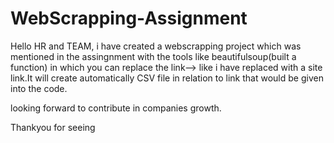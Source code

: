 # WebScrapping-Assignment

Hello HR and TEAM,
i have created a webscrapping project which was mentioned in the assingnment with the tools like beautifulsoup(built a function) 
in which you can replace the link--> like i have replaced with a site link.It will create automatically CSV file in relation to link
that would be given into the code.

looking forward to contribute in companies growth.

Thankyou for seeing
